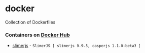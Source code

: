 # docker
Collection of Dockerfiles

### Containers on [Docker Hub](https://hub.docker.com/u/fentas/)

- [slimerjs](https://registry.hub.docker.com/u/fentas/slimerjs/) - ```SlimerJS [ slimerjs 0.9.5, casperjs 1.1.0-beta3 ]```

